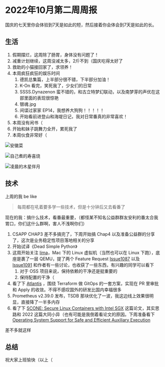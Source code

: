 # 2022年10月第二周周报

国庆的七天里你会体验到7天是如此的短，然后接着你会体会到7天是如此的长。

## 生活

1. 假期摆烂，这周除了肠胃，身体没有问题了！
2. 减重计划继续，这周没减太多，2斤不到（国庆吃得太好了
3. 救助的小猫接回家了，求领养！
4. 本周疯狂疯狂的娱乐时间
    1. 德凯总集篇，上半部分很不错，下半部分加油！
    2. K-On 看完，笑死我了，少女们的日常
    3. SSSS.Dynazenon 蛮不错的，和古立特梦幻联动，以及南梦芽的声优在这部里面的表现很惊艳
    4. 银魂.jpg
    5. 间谍过家家 EP14，我想养大狗狗！！！！！
    6. 开始看前进登山和海堤日记，我对日常番真的非常喜欢！
5. 本周没有闲书（
6. 开始和妹子跳舞力全开，累死我了
7. 本周伙食非常好（

![安徽菜](https://user-images.githubusercontent.com/7054676/194763479-61747177-820f-4573-81d5-9b7c2f8efd17.png)

![自己煮的寿喜烧](https://user-images.githubusercontent.com/7054676/194763520-727d7a89-1600-4e89-aca8-af0cc26f8346.png)

![凌晨的木星伴月](https://user-images.githubusercontent.com/7054676/194763563-c39a6374-fc88-45b8-9e1a-ef2d38f3bea8.png)

## 技术

上周的我 be like

> 每周都在吼着要多学一些技术，但是十分钟后又去看番了

现在的我：搞什么技术，看番最重要，（都怪某不知名公益群群友安利的番太合我胃口，你们这什么群啊，害人不浅啊你们）

1. CSAPP CHAP3 差不多搞完了，下周开始搞 Chap4 以及准备公益群的分享了，这次是业务稳定性项目落地相关的分享
2. 开始试译《Dead Simple Python》
3. 这周开始关注 [lima](https://github.com/lima-vm/lima)，Mac 下的 Linux 虚拟机（当然也可以在 Linux 下跑），底座是裹了一层 QEMU，提了两个 Feature Request [Issue1087](https://github.com/lima-vm/lima/issues/1087) 以及 [Issue1091](https://github.com/lima-vm/lima/issues/1091) 和作者有一些讨论，也收获了一些东西，有兴趣的同学可以看下
    1. 对于 OSS 项目来说，保持依赖的干净还是挺重要的
    2. 保持配置的干净（
4. 看了下 [Atlantis](https://www.runatlantis.io/docs/) ，围绕 Terraform 做 GitOps 的一套方案，实现在 PR 里审批和 Apply 的收敛。不得不感叹国外的研发比国内幸福很多
5. Prometheus v2.39.0 发布，TSDB 那块优化了一波，我这边线上效果很明显，直接降了一半多内存
6. 看了下 [SCONE: Secure Linux Containers with Intel SGX](https://www.usenix.org/conference/osdi16/technical-sessions/presentation/arnautov) 这篇论文，其实思路和 2022 这篇大同小异（也有可能是我倒着看论文的原因。下周准备看下 [Operating System Support for Safe and Efficient Auxiliary Execution](https://www.usenix.org/conference/osdi22/presentation/jing)

差不多就这样

## 总结

祝大家上班愉快（以上（
